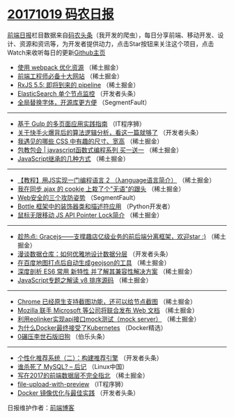 # [20171019 码农日报](https://toutiao.qdkfweb.cn/date/2017/10/19)

[前端日报](https://qdkfweb.cn/c/news)栏目数据来自[码农头条](https://toutiao.qdkfweb.cn/)（我开发的爬虫），每日分享前端、移动开发、设计、资源和资讯等，为开发者提供动力，点击Star按钮来关注这个项目，点击Watch来收听每日的更新[Github主页](https://github.com/kujian/frontendDaily)
* [使用 webpack 优化资源](https://toutiao.qdkfweb.cn/54096.html) （稀土掘金）
* [前端工程师必备十大网站](https://toutiao.qdkfweb.cn/54094.html) （稀土掘金）
* [RxJS 5.5: 即将到来的 pipeline](https://toutiao.qdkfweb.cn/54093.html) （稀土掘金）
* [ElasticSearch 单个节点监控](https://toutiao.qdkfweb.cn/54122.html) （开发者头条）
* [全局替换字体，开源库更方便](https://toutiao.qdkfweb.cn/54077.html) （SegmentFault）

***
* [基于 Gulp 的多页面应用实践指南](https://toutiao.qdkfweb.cn/54151.html) （IT程序狮）
* [关于快手火爆背后的算法逻辑分析，看这一篇就够了](https://toutiao.qdkfweb.cn/54118.html) （开发者头条）
* [我遇见的哪些 CSS 中有趣的尺寸、宽高](https://toutiao.qdkfweb.cn/54090.html) （稀土掘金）
* [包教包会 | javascript函数式编程系列  买一送一](https://toutiao.qdkfweb.cn/54089.html) （稀土掘金）
* [JavaScript继承的几种方式](https://toutiao.qdkfweb.cn/54081.html) （稀土掘金）

***
* [【教程】用JS实现一门编程语言 2 （λanguage语言简介）](https://toutiao.qdkfweb.cn/54095.html) （稀土掘金）
* [我在同步 ajax 的 cookie 上栽了个&quot;无语&quot;的跟头](https://toutiao.qdkfweb.cn/54088.html) （稀土掘金）
* [Web安全的三个攻防姿势](https://toutiao.qdkfweb.cn/54078.html) （SegmentFault）
* [Bottle 框架中的装饰器类和描述符应用](https://toutiao.qdkfweb.cn/54141.html) （Python开发者）
* [鼠标无限移动 JS API Pointer Lock简介](https://toutiao.qdkfweb.cn/54080.html) （稀土掘金）

***
* [趁热点: Gracejs——支撑趣店亿级业务的前后端分离框架，欢迎star :)](https://toutiao.qdkfweb.cn/54091.html) （稀土掘金）
* [漫谈数据仓库：如何优雅地设计数据分层](https://toutiao.qdkfweb.cn/54120.html) （开发者头条）
* [在百度地图打点后自动生成geojson的工具](https://toutiao.qdkfweb.cn/54092.html) （稀土掘金）
* [深度剖析 ES6 常用 新特性 并了解其兼容性解决方案](https://toutiao.qdkfweb.cn/54082.html) （稀土掘金）
* [JavaScript专题之解读 v8 排序源码](https://toutiao.qdkfweb.cn/54083.html) （稀土掘金）

***
* [Chrome 已经原生支持截图功能，还可以给节点截图](https://toutiao.qdkfweb.cn/54084.html) （稀土掘金）
* [Mozilla 联手 Microsoft 等公司将联合发布 Web 文档](https://toutiao.qdkfweb.cn/54085.html) （稀土掘金）
* [利用eolinker实现api接口mock测试（mock server）](https://toutiao.qdkfweb.cn/54087.html) （稀土掘金）
* [为什么Docker最终接受了Kubernetes](https://toutiao.qdkfweb.cn/54139.html) （Docker精选）
* [0碾压李世石版旧狗](https://toutiao.qdkfweb.cn/54150.html) （伯乐头条）

***
* [个性化推荐系统（二）：构建推荐引擎](https://toutiao.qdkfweb.cn/54117.html) （开发者头条）
* [谁杀死了 MySQL? &#8211; 后记](https://toutiao.qdkfweb.cn/54140.html) （Linux中国）
* [写在2017的前端数据层不完全指北](https://toutiao.qdkfweb.cn/54079.html) （稀土掘金）
* [file-upload-with-preview](https://toutiao.qdkfweb.cn/54152.html) （IT程序狮）
* [Docker 镜像优化与最佳实践](https://toutiao.qdkfweb.cn/54119.html) （开发者头条）

日报维护作者：[前端博客](https://qdkfweb.cn/) 